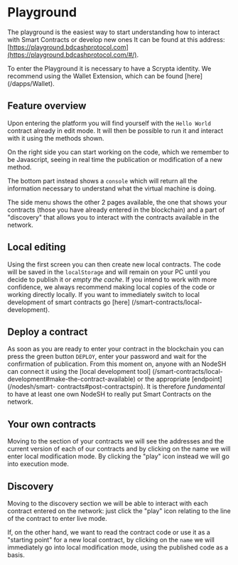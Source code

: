 # Playground

The playground is the easiest way to start understanding how to interact with Smart Contracts or develop new ones It can be found at this address:
[https://playground.bdcashprotocol.com](https://playground.bdcashprotocol.com/#/).

To enter the Playground it is necessary to have a Scrypta identity. We recommend using the Wallet Extension, which can be found [here] (/dapps/Wallet).


## Feature overview

Upon entering the platform you will find yourself with the `Hello World` contract already in edit mode. It will then be possible to run it and interact with it using the methods shown.

On the right side you can start working on the code, which we remember to be Javascript, seeing in real time the publication or modification of a new method.

The bottom part instead shows a `console` which will return all the information necessary to understand what the virtual machine is doing.

The side menu shows the other 2 pages available, the one that shows your contracts (those you have already entered in the blockchain) and a part of "discovery" that allows you to interact with the contracts available in the network.

## Local editing

Using the first screen you can then create new local contracts. The code will be saved in the `localStorage` and will remain on your PC until you decide to publish it or _empty the cache_. If you intend to work with more confidence, we always recommend making local copies of the code or working directly locally. If you want to immediately switch to local development of smart contracts go [here] (/smart-contracts/local-development).

## Deploy a contract

As soon as you are ready to enter your contract in the blockchain you can press the green button `DEPLOY`, enter your password and wait for the confirmation of publication. From this moment on, anyone with an NodeSH can connect it using the [local development tool] (/smart-contracts/local-development#make-the-contract-available) or the appropriate [endpoint] (/nodesh/smart- contracts#post-contractspin). It is therefore _fundamental_ to have at least one own NodeSH to really put Smart Contracts on the network.

## Your own contracts

Moving to the section of your contracts we will see the addresses and the current version of each of our contracts and by clicking on the name we will enter local modification mode. By clicking the "play" icon instead we will go into execution mode.

## Discovery

Moving to the discovery section we will be able to interact with each contract entered on the network: just click the "play" icon relating to the line of the contract to enter live mode.

If, on the other hand, we want to read the contract code or use it as a "starting point" for a new local contract, by clicking on the `name` we will immediately go into local modification mode, using the published code as a basis.